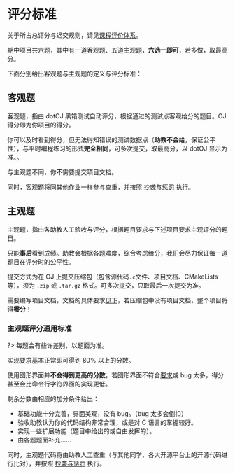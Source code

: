 # 评分标准

关于所占总评分与迟交规则，请见[课程评价体系](hw?id=期中项目)。

期中项目共六题，其中有一道客观题、五道主观题，**六选一即可**，若多做，取最高分。

下面分别给出客观题与主观题的定义与评分标准：

## 客观题

客观题，指由 dotOJ 黑箱测试自动评分，根据通过的测试点客观给分的题目。OJ 得分即为你项目的得分。

你可以及时看到得分，但无法得知错误的测试数据点（**助教不会给**，保证公平性），与平时编程练习的形式**完全相同**，可多次提交，取最高分，以 dotOJ 显示为准。。

与主观题不同，你**不**需要提交项目文档。

同时，客观题将同其他作业一样参与查重，并按照 [抄袭与惩罚](plagiarize) 执行。

## 主观题

主观题，指由各助教人工验收与评分，根据题目要求与下述项目要求主观评分的题目。

只能**事后**看到成绩。助教会根据各题难度，综合考虑给分，我们会尽力保证每一道题目在评分时的公平性。

提交方式为在 OJ 上提交压缩包（包含源代码`.c`文件、项目文档、CMakeLists 等），须为 `.zip` 或 `.tar.gz` 格式。可多次提交，只取最后一次提交为准。

需要编写项目文档，文档的具体要求[见下](project/doc_req)，若压缩包中没有项目文档，整个项目将得**零分**！

### 主观题评分通用标准

?> 每题会有些许差别，以题面为准。

实现要求基本正常即可得到 $80\%$ 以上的分数。

使用图形界面并**不会得到更高的分数**，若图形界面不符合[要求](project/gui_req)或 bug 太多，得分甚至会比命令行字符界面的实现更低。

剩余分数由相应的加分条件给出：

- 基础功能十分完善，界面美观，没有 bug。（bug 太多会倒扣）
- 验收助教认为你的代码结构非常合理，或是对 C 语言的掌握较好。
- 实现一些扩展功能（题目中给出的或自由发挥的）。
- 由各题题面补充……

同时，主观题代码将由助教人工查重（与其他同学、各大开源平台上的开源代码进行比对），并按照 [抄袭与惩罚](plagiarize) 执行。
